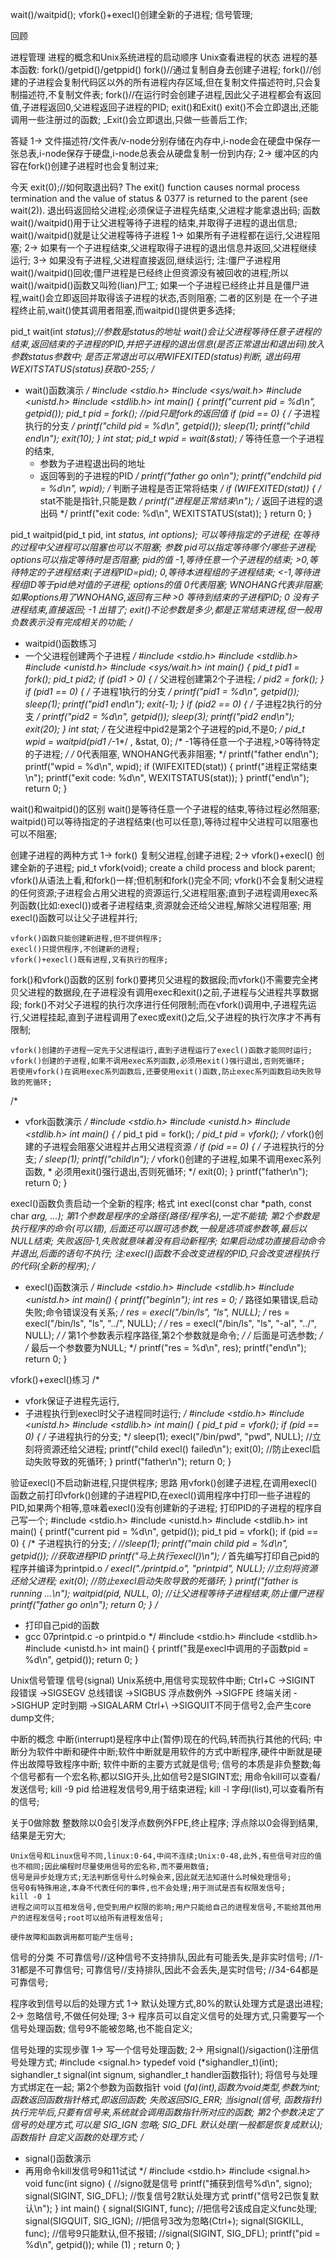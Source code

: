 wait()/waitpid();
vfork()+execl()创建全新的子进程;
信号管理;


回顾

进程管理
进程的概念和Unix系统进程的启动顺序
Unix查看进程的状态
进程的基本函数:
    fork()/getpid()/getppid()
    fork()//通过复制自身去创建子进程;
    fork()//创建的子进程会复制代码区以外的所有进程内存区域,但在复制文件描述符时,只会复制描述符,不复制文件表;
    fork()//在运行时会创建子进程,因此父子进程都会有返回值,子进程返回0,父进程返回子进程的PID;
exit()和Exit()
    exit()不会立即退出,还能调用一些注册过的函数;
    _Exit()会立即退出,只做一些善后工作;

答疑
    1-> 文件描述符/文件表/v-node分别存储在内存中,i-node会在硬盘中保存一张总表,i-node保存于硬盘,i-node总表会从硬盘复制一份到内存;
    2-> 缓冲区的内容在fork()创建子进程时也会复制过来;

今天
exit(0);//如何取退出码?
The exit() function causes normal process termination and the value of status & 0377 is returned to the parent (see wait(2)).
退出码返回给父进程;必须保证子进程先结束,父进程才能拿退出码;
函数wait()/waitpid()用于让父进程等待子进程的结束,并取得子进程的退出信息;
wait()/waitpid()就是让父进程等待子进程
    1-> 如果所有子进程都在运行,父进程阻塞;
    2-> 如果有一个子进程结束,父进程取得子进程的退出信息并返回,父进程继续运行;
    3-> 如果没有子进程,父进程直接返回,继续运行;
    注:僵尸子进程用wait()/waitpid()回收;僵尸进程是已经终止但资源没有被回收的进程;所以wait()/waitpid()函数又叫殓(lian)尸工;
    如果一个子进程已经终止并且是僵尸进程,wait()会立即返回并取得该子进程的状态,否则阻塞;
二者的区别是
    在一个子进程终止前,wait()使其调用者阻塞,而waitpid()提供更多选择;

pid_t wait(int *status);//参数是status的地址
    wait()会让父进程等待任意子进程的结束,返回结束的子进程的PID,并把子进程的退出信息(是否正常退出和退出码)放入参数status参数中; 
    是否正常退出可以用WIFEXITED(status)判断,
    退出码用WEXITSTATUS(status)获取0-255;
/*
 * wait()函数演示
 */
#include <stdio.h>
#include <sys/wait.h>
#include <unistd.h>
#include <stdlib.h>
int main() {
    printf("current pid = %d\n", getpid());
    pid_t pid = fork();    //pid只是fork的返回值
    if (pid == 0) {
        /* 子进程执行的分支 */
        printf("child pid = %d\n", getpid());
        sleep(1);
        printf("child end\n");
        exit(10);
    }
    int stat;
    pid_t wpid = wait(&stat);
    /* 等待任意一个子进程的结束,
     * 参数为子进程退出码的地址
     * 返回等到的子进程的PID */
    printf("father go on\n");
    printf("endchild pid = %d\n", wpid);
    /* 判断子进程是否正常将结束 */
    if (WIFEXITED(stat)) {
        /* stat不能是指针,只能是数 */
        printf("进程是正常结束\n");
        /* 返回子进程的退出码 */
        printf("exit code: %d\n", WEXITSTATUS(stat));
    }
    return 0;
}

pid_t waitpid(pid_t pid, int *status, int options);
    可以等待指定的子进程;
    在等待的过程中父进程可以阻塞也可以不阻塞;
参数
    pid可以指定等待哪个/哪些子进程;
    options可以指定等待时是否阻塞;
pid的值
    -1,等待任意一个子进程的结束;
    >0,等待特定的子进程结束(子进程PID=pid);
    0,等待本进程组的子进程结束;
    <-1,等待进程组ID等于pid绝对值的子进程;
options的值
    0代表阻塞;
    WNOHANG代表非阻塞;如果options用了WNOHANG,返回有三种
        >0    等待到结束的子进程PID;
        0     没有子进程结束,直接返回;
        -1    出错了;
exit()不论参数是多少,都是正常结束进程,但一般用负数表示没有完成相关的功能;
/*
 * waitpid()函数练习
 * 一个父进程创建两个子进程
 */
#include <stdio.h>
#include <stdlib.h>
#include <unistd.h>
#include <sys/wait.h>
int main() {
    pid_t pid1 = fork();
    pid_t pid2;
    if (pid1 > 0) {
        /* 父进程创建第2个子进程; */
        pid2 = fork();
    }
    if (pid1 == 0) {
        /* 子进程1执行的分支 */
        printf("pid1 = %d\n", getpid());
        sleep(1);
        printf("pid1 end\n");
        exit(-1);
    }
    if (pid2 == 0) {
        /* 子进程2执行的分支 */
        printf("pid2 = %d\n", getpid());
        sleep(3);
        printf("pid2 end\n");
        exit(20);
    }
    int stat;
    /* 在父进程中pid2是第2个子进程的pid,不是0; */
    pid_t wpid = waitpid(pid1 /*-1*/ , &stat, 0);
    /* -1等待任意一个子进程,>0等待特定的子进程; */
    /* 0代表阻塞, WNOHANG代表非阻塞; */
    printf("father end\n");
    printf("wpid = %d\n", wpid);
    if (WIFEXITED(stat)) {
        printf("进程正常结束\n");
        printf("exit code: %d\n", WEXITSTATUS(stat));
    }
    printf("end\n");
    return 0;
}

wait()和waitpid()的区别
    wait()是等待任意一个子进程的结束,等待过程必然阻塞;
    waitpid()可以等待指定的子进程结束(也可以任意),等待过程中父进程可以阻塞也可以不阻塞;


创建子进程的两种方式
    1-> fork()    复制父进程,创建子进程;
    2-> vfork()+execl()    创建全新的子进程;
pid_t vfork(void);
    create a child process and block parent;
    vfork()从语法上看,和fork()一样;但机制和fork()完全不同;
    vfork()不会复制父进程的任何资源;子进程会占用父进程的资源运行,父进程阻塞;直到子进程调用exec系列函数(比如:execl())或者子进程结束,资源就会还给父进程,解除父进程阻塞;
    用execl()函数可以让父子进程并行;

    vfork()函数只能创建新进程,但不提供程序;
    execl()只提供程序,不创建新的进程;
    vfork()+execl()既有进程,又有执行的程序;

fork()和vfork()函数的区别
    fork()要拷贝父进程的数据段;而vfork()不需要完全拷贝父进程的数据段,在子进程没有调用exec和exit()之前,子进程与父进程共享数据段;
    fork()不对父子进程的执行次序进行任何限制;而在vfork()调用中,子进程先运行,父进程挂起,直到子进程调用了exec或exit()之后,父子进程的执行次序才不再有限制;

    vfork()创建的子进程一定先于父进程运行,直到子进程运行了execl()函数才能同时运行;
    vfork()创建的子进程,如果不调用exec系列函数,必须用exit()强行退出,否则死循环;
    若使用vfork()在调用exec系列函数后,还要使用exit()函数,防止exec系列函数启动失败导致的死循环;
/*
 * vfork函数演示
 */
#include <stdio.h>
#include <unistd.h>
#include <stdlib.h>
int main() {
    /* pid_t pid = fork(); */
    pid_t pid = vfork();
    /* vfork()创建的子进程会阻塞父进程并占用父进程资源 */
    if (pid == 0) {
        /* 子进程执行的分支; */
        sleep(1);
        printf("child\n");
        /* vfork()创建的子进程,如果不调用exec系列函数,
         * 必须用exit()强行退出,否则死循环; */
        exit(0);
    }
    printf("father\n");
    return 0;
}

execl()函数负责启动一个全新的程序;
格式
int execl(const char *path, const char *arg, ...);
    第1个参数是程序的全路径(路径/程序名),一定不能错;
    第2个参数是执行程序的命令(可以错),
    后面还可以跟可选参数,一般是选项或参数等,最后以NULL结束;
    失败返回-1,失败就意味着没有启动新程序;
    如果启动成功直接启动命令并退出,后面的语句不执行;
    注:execl()函数不会改变进程的PID,只会改变进程执行的代码(全新的程序);
/*
 * execl()函数演示
 */
#include <stdio.h>
#include <stdlib.h>
#include <unistd.h>
int main() {
    printf("begin\n");
    int res = 0;
    /* 路径如果错误,启动失败;命令错误没有关系; */
    res = execl("/bin/ls", "ls", NULL);
    /* res = execl("/bin/ls", "ls", "../", NULL); */
    /* res = execl("/bin/ls", "ls", "-al", "../", NULL); */
    /* 第1个参数表示程序路径,第2个参数就是命令; */
    /* 后面是可选参数; */
    /* 最后一个参数要为NULL; */
    printf("res = %d\n", res);
    printf("end\n");
    return 0;
}

vfork()+execl()练习
/*
 * vfork保证子进程先运行,
 * 子进程执行到execl时父子进程同时运行;
 */
#include <stdio.h>
#include <unistd.h>
#include <stdlib.h>
int main() {
    pid_t pid = vfork();
    if (pid == 0) {
        /* 子进程执行的分支; */
        sleep(1);
        execl("/bin/pwd", "pwd", NULL);    //立刻将资源还给父进程;
        printf("child execl() failed\n");
        exit(0);    //防止execl启动失败导致的死循环;
    }
    printf("father\n");
    return 0;
}

验证execl()不启动新进程,只提供程序;
思路
    用vfork()创建子进程,在调用execl()函数之前打印vfork()创建的子进程PID,在execl()调用程序中打印一些子进程的PID,如果两个相等,意味着execl()没有创建新的子进程;
    打印PID的子进程的程序自己写一个;
#include <stdio.h>
#include <unistd.h>
#include <stdlib.h>
int main() {
    printf("current pid = %d\n", getpid());
    pid_t pid = vfork();
    if (pid == 0) {
        /* 子进程执行的分支; */
        //sleep(1);
        printf("main child pid = %d\n", getpid());    //获取进程PID
        printf("马上执行execl()\n");
        /* 首先编写打印自己pid的程序并编译为printpid.o */
        execl("./printpid.o", "printpid", NULL); //立刻将资源还给父进程;
        exit(0);    //防止execl启动失败导致的死循环;
    }
    printf("father is running ...\n");
    waitpid(pid, NULL, 0);    //让父进程等待子进程结束,防止僵尸进程
    printf("father go on\n");
    return 0;
}
/*
 * 打印自己pid的函数
 * gcc 07printpid.c -o printpid.o
 */
#include <stdio.h>
#include <stdlib.h>
#include <unistd.h>
int main() {
    printf("我是execl中调用的子函数pid = %d\n", getpid());
    return 0;
}


Unix信号管理
    信号(signal)
    Unix系统中,用信号实现软件中断;
    Ctrl+C        ->SIGINT
    段错误        ->SIGSEGV
    总线错误      ->SIGBUS
    浮点数例外    ->SIGFPE
    终端关闭      ->SIGHUP
    定时到期      ->SIGALARM
    Ctrl+\        ->SIGQUIT不同于信号2,会产生core dump文件;

中断的概念
    中断(interrupt)是程序中止(暂停)现在的代码,转而执行其他的代码;
    中断分为软件中断和硬件中断;软件中断就是用软件的方式中断程序,硬件中断就是硬件出故障导致程序中断;
    软件中断的主要方式就是信号;
    信号的本质是非负整数;每个信号都有一个宏名称,都以SIG开头,比如信号2是SIGINT宏;
    用命令kill可以查看/发送信号;
    kill -9 pid    给进程发信号9,用于结束进程;
    kill -l        字母l(list),可以查看所有的信号;
    
关于0做除数
    整数除以0会引发浮点数例外FPE,终止程序;
    浮点除以0会得到结果,结果是无穷大;

    Unix信号和Linux信号不同,linux:0-64,中间不连续;Unix:0-48,此外,有些信号对应的值也不相同;因此编程时尽量使用信号的宏名称,而不要用数值;
    信号是异步处理方式;无法判断信号什么时候会来,因此就无法知道什么时候处理信号;
    信号0有特殊用途,本身不代表任何的事件,也不会处理;用于测试是否有权限发信号;
    kill -0 1
    进程之间可以互相发信号,但受到用户权限的影响;用户只能给自己的进程发信号,不能给其他用户的进程发信号;root可以给所有进程发信号;

    硬件故障和函数调用都可能产生信号;
信号的分类
    不可靠信号//这种信号不支持排队,因此有可能丢失,是非实时信号;
            //1-31都是不可靠信号;
    可靠信号//支持排队,因此不会丢失,是实时信号;
            //34-64都是可靠信号;
    
程序收到信号以后的处理方式
    1-> 默认处理方式,80%的默认处理方式是退出进程;
    2-> 忽略信号,不做任何处理;
    3-> 程序员可以自定义信号的处理方式,只需要写一个信号处理函数;
    信号9不能被忽略,也不能自定义;

信号处理的实现步骤
    1-> 写一个信号处理函数;
    2-> 用signal()/sigaction()注册信号处理方式;
#include <signal.h>
typedef void (*sighandler_t)(int);
sighandler_t signal(int signum, sighandler_t handler函数指针);
    将信号与处理方式绑定在一起;
    第2个参数为函数指针 void (*fa)(int),函数为void类型,参数为int;
    函数返回函数指针格式,即返回函数;
    失败返回SIG_ERR;
当signal(信号, 函数指针)执行完毕后,只要有信号来,系统就会调用函数指针所对应的函数;
    第2个参数决定了信号的处理方式,可以是
        SIG_IGN        忽略;
        SIG_DFL        默认处理(一般都是恢复成默认);
        函数指针    自定义函数的处理方式;
/*
 * signal()函数演示
 * 再用命令kill发信号9和11试试
 */
#include <stdio.h>
#include <signal.h>
void func(int signo) {        //signo就是信号
    printf("捕获到信号%d\n", signo);
    signal(SIGINT, SIG_DFL);    //恢复信号2默认处理方式
    printf("信号2已恢复默认\n");
}
int main() {
    signal(SIGINT, func);    //把信号2该成自定义func处理;
    signal(SIGQUIT, SIG_IGN);    //把信号3改为忽略(Ctrl+\);
    signal(SIGKILL, func);    //信号9只能默认,但不报错;
    //signal(SIGINT, SIG_DFL);
    printf("pid = %d\n", getpid());
    while (1) ;
    return 0;
}

